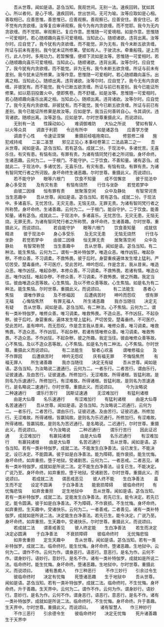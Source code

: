 <!-- { "loadSidebar": true } -->
　　吾从世尊。闻如是语。苾刍当知。我观世间。无别一法。速疾回转。犹如其心。所以者何。是心于境。速疾回转。世出世间。无可为喻。汝等应取如是心相。善取相已。应善思惟。善思惟已。应善观察。善观察已。应善安住。善安住已。若不觉有内贪欲缠。汝等复应审谛观察。我今为有内贪欲缠。而不觉耶。我今为无内贪欲缠。而不觉耶。审观察已。复应作意。思惟随一可爱境相。如是作意。思惟随一可爱相时。若心随顺趣向喜乐可爱境相。当知此心。随顺诸欲。违背出离。汝等尔时。应自觉了。我今犹有内贪欲缠。而不能觉。非为无有。我今未断五欲贪缠。所证与前未有差别。我今犹未证所修果。譬如有人。于驶流水。牵重船筏。逆上而行。此人尔时。多用功力。若暂懈慢。便顺下流如是汝等。思惟随一可爱相时。若心随顺趣向喜乐可爱境相。当知此心。随顺诸欲。违背出离。汝等尔时。应自觉了。我今犹有内贪欲缠。而不能觉。非为无有。我今未断五欲贪缠。所证与前未有差别。我今犹未证所修果。汝等作意。思惟随一可爱相时。若心随顺趣向喜乐。出离之相。当知此心。随顺出离。违背诸欲。汝等尔时。应自觉了。我今无有内贪欲缠。非彼犹有。而不能觉。我今已断五欲贪缠。所证与前已有差别。我今已能证所修果。如以筋羽投置火中。便即焦卷。而不舒缓。如是汝等。思惟随一可爱相时。若心随顺趣向喜乐出离之相。当知此心。随顺出离。违背诸欲。汝等尔时。应自觉了。我今无有内贪欲缠。非彼犹有。而不能觉。我今已断五欲贪缠。所证与前已有差别。我今已能证所修果是故汝等。应如是学。我当云何善转自心。令其调伏。违背诸欲。随顺出离。汝等苾刍。应如是学。尔时世尊重摄此义。而说颂曰。
　　无别有一法　　性躁动如心
　　难调御难防　　大仙之所说
　　譬如有智人　　以火等众具
　　调直于利箭　　令远有所中
　　如是诸苾刍　　应善学方便
　　调直于心性　　令速证涅槃
　　重摄前经嗢拖南曰。
　　修慈修二缘　　施犯戒持戒
　　二妄二圣慧　　邪见正见心
本事经卷第三
二法品第二之一
　　吾从世尊。闻如是语。苾刍当知。若有苾刍。成就二分。于现法中。多诸忧苦。无喜乐住。有灾有患。有恼有烧。有罪有责。为诸有情同梵行者之所诃毁。身坏命终。生诸恶趣。云何为二。一于根门。不能守护。二于饮食。不善知量。诸有苾刍。成就此二。于现法中。多诸忧苦。无喜乐住。有灾有患。有恼有烧。有罪有责。为诸有智同梵行者之所诃毁。身坏命终生诸恶趣。尔时世尊。重摄此义。而说颂曰。
　　若不能守护　　眼等六根门
　　饮食不知量　　成不信懈怠
　　彼于现法中　　身心多受苦
　　及有灾有患　　有恼有烧然
　　行住与坐卧　　若觉若梦中
　　由彼二因缘　　恒有罪有责
　　居聚落空闲　　众中及静处
　　有智常诃责　　当生恶趣中
　　吾从世尊。闻如是语。苾刍当知。若有苾刍。成就二分。于现法中。多诸喜乐。无忧苦住。无灾无患。无恼无烧。无罪无责。为诸有智同梵行者之所称赞。身坏命终。生诸善趣。云何为二。一于根门。能自守护。二于饮食。能善知量。诸有苾刍。成就此二。于现法中。多诸喜乐。无忧苦住。无灾无患。无恼无烧。无罪无责。为诸有智同梵行者之所称赞。身坏命终。生诸善趣。尔时世尊。重摄此义。而说颂曰。
　　若自能守护　　眼等六根门
　　饮食善知量　　成就信精进
　　彼于现法中　　身心多受乐
　　及无灾无患　　无恼无烧然
　　行住与坐卧　　若觉若梦中
　　由彼二因缘　　恒无罪无责
　　居聚落空闲　　众中及静处
　　有智常称赞　　当生善趣中
　　吾从世尊。闻如是语。苾刍当知。有二种法。能生焦恼。云何为二。谓有一类补特伽罗。唯造众恶。唯作凶狂。唯起杂秽。不修众善。不习调柔。不救怖畏。彼于后时。身婴重疾遍体发生增上猛利。严切苦受。楚毒垂终。不可医疗。受此苦时。呻吟怨叹。作是念言。我从昔来。唯造众恶。唯作凶狂。唯起杂秽。本修众善。不习调柔。不救怖畏。若诸有情。唯造众恶。唯作凶狂。唯起杂秽。不修众善。不习调柔。不救怖畏。彼之所趣。我定当往。彼由唯造众恶等故。心生焦恼。及以不修众善等故。心生焦恼。如是名为有二种法。能生焦恼。尔时世尊。重摄此义。而说颂曰。
　　有二法能生　　愚者心焦恼
　　谓唯作罪业　　及不修福因
　　后遭病苦时　　呻吟而怨叹
　　恨有罪无福　　心悔恼焦然
　　有罪无福人　　所生诸恶趣
　　我亦当随往　　决定无有疑
　　吾从世尊。闻如是语。苾刍当知。有二种法。心不焦恼。云何为二。谓有一类补特伽罗。唯修众善。唯习调柔。唯救怖畏。不造众恶。不作凶狂。不起杂秽。彼于后时。身婴重疾。遍体发生增上猛利。严切苦受。楚毒垂终。不可医疗。受此苦时。虽有呻吟。而无怨叹。作是念言我从昔来。唯修众善。唯习调柔。唯救怖畏。不造众恶。不作凶狂。不起杂秽。若诸有情唯修众善。唯习调柔。唯救怖畏。不造众恶。不作凶狂。不起杂秽。彼之所趣。我定当往。彼由唯修众善等故。心不焦恼。及以不造众恶等故。心不焦恼。如是名为有二种法。心不焦恼。尔时世尊。重摄此义而说颂曰。
　　有二法能生　　智者心欢喜
　　谓唯修福业　　及不作罪因
　　后遭病苦时　　呻吟无怨叹
　　庆有福无罪　　不悔恼焦然
　　有福无罪人　　所生诸善趣
　　我亦当随往　　决定无有疑
　　吾从世尊。闻如是语。苾刍当知。为汝略说二速通行。云何为二。一者乐行。二者苦行。谓由乐行。证彼速通。及由苦行。证彼速通。所修加行。无涩难故。所得诸根。皆猛利故。是则名为乐速通行。所修加行。有涩难故。所得诸根。皆猛利故。是则名为苦速通行。是名略说二速通行。尔时世尊。重摄此义。而说颂曰。
　　今为汝略说　　二种速通行
　　谓乐行苦行　　因斯证速通
　　无涩难加行　　有猛利诸根
　　由是大仙尊　　名乐速通行
　　有涩难加行　　有猛利诸根
　　由是大仙尊　　名苦速通行
　　吾从世尊。闻如是语。苾刍当知。为汝略说二迟通行。云何为二。一者乐行。二者苦行。谓由乐行。证彼迟通。及由苦行。证彼迟通。所修加行。无涩难故。所得诸根。皆羸钝故。是则名为乐迟通行。所修加行。有涩难故。所得诸根。皆羸钝故。是则名为苦迟通行。是名略说。二迟通行。尔时世尊。重摄此义。而说颂曰。
　　今为汝略说　　二种迟通行
　　谓乐行苦行　　因此证迟通
　　无涩难加行　　有羸钝诸根
　　由是大仙尊　　名乐迟通行
　　有涩难加行　　有羸钝诸根
　　由是大仙尊　　名苦迟通行
　　吾从世尊。闻如是语。苾刍当知。若有一类补特伽罗。成就二法。不能发生白净善法。设已发生。不能决定。设已决定。不能圆满。彼于如是白净善法。能为障碍。能作衰损。能生忧悔。身坏命终。如弃重担。堕于地狱。受诸剧苦。云何为二。一者恶戒。二者恶见。诸有一类补特伽罗。成就如是所说二法。定不能生白净善法。设复已生。不能决定。广说乃至。身坏命终。如弃重担。堕于地狱。受诸剧苦。尔时世尊。重摄此义。而说颂曰。
　　若成就二法　　谓恶戒恶见
　　彼人终不能　　生白净善法
　　虽生而不定　　设定不圆满
　　于白净善法　　能衰损障碍
　　彼临命终时　　有忧悔悲恼
　　如弃舍重担　　定生地狱中
　　吾从世尊。闻如是语。苾刍当知。若有一类补特伽罗。成就二法。定能发生白净善法。若先已生。能令决定。若先已定。能令圆满。彼于如是白净善法。不为障碍。不作衰损。不生忧悔。身坏命终。如弃重担。生天趣中。受诸快乐。云何为二。一者善戒。二者善见。诸有一类补特伽罗。成就如是所说二法。决定能生白净善法。若先已生。能令决定。广说乃至。身坏命终。如弃重担。生天趣中。受诸快乐。尔时世尊。重摄此义。而说颂曰。
　　若成就二法　　谓善戒善见
　　彼人终定能　　生白净善法
　　若生而决定　　决定必圆满
　　于白净善法　　不衰损障碍
　　彼临命终时　　无忧悔悲恼
　　如弃舍重担　　定生天趣中
　　吾从世尊。闻如是语。苾刍当知。若有一类补特伽罗。成就二法。临命终时。能生忧悔。身坏命终。堕诸恶趣。生地狱中。云何为二。谓作不作。云何为作。谓身恶行。语恶行。意恶行。是名为作。云何不作。谓身妙行。语妙行。意妙行。是名不作。诸有一类补特伽罗。成就如是所说二法。临命终时。能生忧悔。身坏命终。堕诸恶趣。生地狱中。尔时世尊。重摄此义。而说颂曰。
　　诸有愚痴人　　作三种恶行
　　不作三妙行　　引余过令生
　　彼临命终时　　决定有忧悔
　　死堕诸恶趣　　生于地狱中
　　吾从世尊。闻如是语。苾刍当知。若有一类补特伽罗。成就二法。临命终时。不生忧悔。身坏命终。升于善趣。生天界中。云何为二。谓作不作。云何为作。谓身妙行。语妙行。意妙行。是名为作。云何不作。谓身恶行。语恶行。意恶行。是名不作。诸有一类补特伽罗。成就如是所说二法。临命终时。不生忧悔。身坏命终。升于善趣。生天界中。尔时世尊。重摄此义。而说颂曰。
　　诸有智慧人　　作三种妙行
　　不作三恶行　　引余德令生
　　彼临命终时　　决定无忧悔
　　死升诸善趣　　生于天界中
